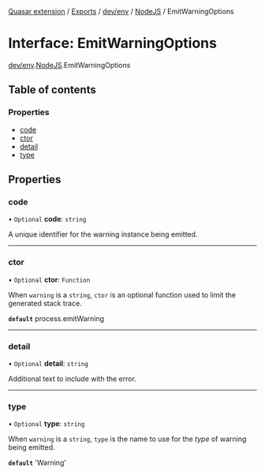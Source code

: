 [Quasar extension](../index.md) / [Exports](../modules.md) / [dev/env](../modules/dev_env.md) / [NodeJS](../modules/dev_env.NodeJS.md) / EmitWarningOptions

# Interface: EmitWarningOptions

[dev/env](../modules/dev_env.md).[NodeJS](../modules/dev_env.NodeJS.md).EmitWarningOptions

## Table of contents

### Properties

- [code](dev_env.NodeJS.EmitWarningOptions.md#code)
- [ctor](dev_env.NodeJS.EmitWarningOptions.md#ctor)
- [detail](dev_env.NodeJS.EmitWarningOptions.md#detail)
- [type](dev_env.NodeJS.EmitWarningOptions.md#type)

## Properties

### code

• `Optional` **code**: `string`

A unique identifier for the warning instance being emitted.

___

### ctor

• `Optional` **ctor**: `Function`

When `warning` is a `string`, `ctor` is an optional function used to limit the generated stack trace.

**`default`** process.emitWarning

___

### detail

• `Optional` **detail**: `string`

Additional text to include with the error.

___

### type

• `Optional` **type**: `string`

When `warning` is a `string`, `type` is the name to use for the _type_ of warning being emitted.

**`default`** 'Warning'
